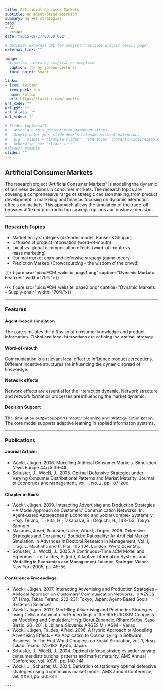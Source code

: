 ```yaml
---
title: Artificial Consumer Markets
subtitle: an agent-based approach
summary: market strategies.
tags:
- AI 
- DevOps
date: "2015-09-27T00:00:00Z"

# Optional external URL for project (replaces project detail page).
external_link: ""

image:
  #caption: Photo by rawpixel on Unsplash
  caption: (c) by jueewo ventures
  focal_point: Smart

links:
- icon: twitter
  icon_pack: fab
  name: Follow
  url: https://twitter.com/jwvntrs
url_code: ""
url_pdf: ""
url_slides: ""
url_video: ""

# Slides (optional).
#   Associate this project with Markdown slides.
#   Simply enter your slide deck's filename without extension.
#   E.g. `slides = "example-slides"` references `content/slides/example-slides.md`.
#   Otherwise, set `slides = ""`.
#slides: example
slides: ""
---
```



## Artificial Consumer Markets

The research project “Artificial Consumer Markets” is modeling the dynamic of business decisions in consumer markets. The research topics are covering a comprehensive range of strategic decision making, from product development to marketing and finance. focusing on dynamic interaction effects on markets. This approach allows the simulation of the trade-off between different (contradicting) strategic options and business decision.


--- 

### Research Topics

* Market entry strategies (defender model, Hauser & Shugan)
* Diffusion of product information (word-of-mouth)
* Local vs. global communication effects (word-of-mouth vs. mass marketing)
* Optimal market entry and defensive strategy (game theory)
* Prediction Markets (Crowdsourcing - the wisdom of the crowd)


{{< figure src="pics/ACM_website_page1.png" caption="Dynamic Markets - Features" width="70%">}}

{{< figure src="pics/ACM_website_page2.png" caption="Dynamic Markets - Supply-chain" width="70%">}}

<!-- <img src="pics/ACM_website_page1.png" width="70%">
<img src="pics/ACM_website_page2.png" width="70%"> -->

--- 

### Features

#### Agent-based simulation
The core simulates the diffusion of consumer knowledge and product information. Global and local interactions are defining the optimal strategy.

#### Word-of-mouth
Communication is a relevant local effect to influence product perceptions. Different incentive structures are influencing the dynamic spread of knowledge.

#### Network effects
Network effects are essential for the interaction dynamic. Network structure and network formation processes are influencing the market dynamic.

#### Decision Support
The simulation output supports master planning and strategy optimization. The core model supports adaptive learning in applied information systems.

---

### Publications

#### Journal Article:

* Wöckl, Jürgen. 2006. Modelling Artificial Consumer Markets. Simulation News Europe 44/45 39-40.
* Schuster, U., Wöckl, J.. 2005. Optimal Defensive Strategies under Varying Consumer Distributional Patterns and Market Maturity. Journal of Economics and Management, Vol. 1, No. 2, pp. 187-206.

#### Chapter in Book:

* Wöckl, Jürgen. 2009. Interacting Advertising and Production Strategies – A Model Approach on Customers’ Communication Networks. In: Agent-Based Approaches in Economic and Social Complex Systems V, Hrsg. Terano, T.; Kita, H.; Takahashi, S.; Deguchi, H., 143-153. Tokyo: Springer.
* Mazanec, Josef, Schuster, Ulrike, Wöckl, Jürgen. 2006. Defensive Strategies and Consumers’ Bounded Rationality: An Artificial Market Simulation. In Advances in Doctoral Research in Management, Vol. 1, Hrsg. L. Moutinho and P. Rita, 105-134. London: World Scientific.
* Schuster, U., Wöckl, J.. 2005. A Continuous-Time ACM Model and Experiment. in: Taudes, A. (ed.), Adaptive Information Systems and Modelling in Economics and Management Science, Springer, Vienna-New York 2005, pp. 45-56.

#### Conference Proceedings:

* Wöckl, Jürgen. 2007. Interacting Advertising and Production Strategies – A Model Approach on Customers’ Communication Networks. In AESCS 07, Hrsg. Takao Terano, 222-231. Tokyo, Japan: Agent-Based Social Systems / Sciences.
* Wöckl, Jürgen. 2007. Modelling Advertising and Production Strategies using Cellular Automata. In Proceedings of the 6th EUROSIM Congress on Modelling and Simulation, Hrsg. Borut Zupancic, RIhard Karba, Saso Blazic, 201-201. Ljubljana, Slovenia: ARGESIM / ASIM – Verlag.
* Wöckl, Jürgen, Taudes, Alfred. 2006. A Hybrid Approach to Modelling Advertising Effects – An Application to Optimal Lying in Software Business. In The First World Congress on Social Simulation, vol. 1, Hrsg. Takao Terano, 175-182. Kyoto, Japan.
* Schuster, U., Wöckl, J.. 2004. Optimal defense strategies under varying consumer distributional patterns and market maturity. AMS Annual Conference, vol. XXVII, pp. 140-144.
* Wöckl, J., Schuster, U.. 2004. Derivation of stationary optimal defensive strategies using a continuous market model. AMS Annual Conference, vol. XXVII, pp. 305-311.

````plain
---
````